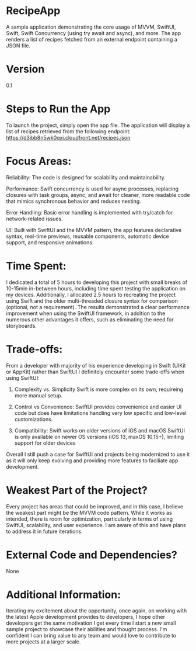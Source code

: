 # RecipeApp
A sample application demonstrating the core usage of MVVM, SwiftUI, Swift, Swift Concurrency (using try await and async), and more. The app renders a list of recipes fetched from an external endpoint containing a JSON file.

# Version
0.1

# Steps to Run the App
To launch the project, simply open the app file. The application will display a list of recipes retrieved from the following endpoint: https://d3jbb8n5wk0qxi.cloudfront.net/recipes.json

# Focus Areas: 
Reliability: The code is designed for scalability and maintainability.

Performance: Swift concurrency is used for async processes, replacing closures with task groups, async, and await for cleaner, more readable code that mimics synchronous behavior and reduces nesting.

Error Handling: Basic error handling is implemented with try/catch for network-related issues.

UI: Built with SwiftUI and the MVVM pattern, the app features declarative syntax, real-time previews, reusable components, automatic device support, and responsive animations.

# Time Spent: 
I dedicated a total of 5 hours to developing this project with small breaks of 10-15min in-between hours, including time spent testing the application on my devices. Additionally, I allocated 2.5 hours to recreating the project using Swift and the older multi-threaded closure syntax for comparison (optional, not a requirement). The results demonstrated a clear performance improvement when using the SwiftUI framework, in addition to the numerous other advantages it offers, such as eliminating the need for storyboards.

# Trade-offs:
From a developer with majority of his experience developing in Swift (UIKit or AppKit) rather than SwiftUI I definitely encounter some trade-offs when using SwiftUI:

1. Complexity vs. Simplicity
Swift is more complex on its own, requireing more manual setup.

2. Control vs Convenience:
SwiftUI provides convenienice and easier UI code but does have limitations handling very low specific and low-level customizations.

3. Compatibility:
Swift works on older versions of iOS and macOS
SwiftUI is only available on newer OS versions (iOS 13, maxOS 10.15+), limiting support for older devices

Overall I still push a case for SwiftUI and projects being modernized to use it as it will only keep evolving and providing more features to faciliate app development.

# Weakest Part of the Project?
Every project has areas that could be improved, and in this case, I believe the weakest part might be the MVVM code pattern. While it works as intended, there is room for optimization, particularly in terms of using SwiftUI, scalability, and user experience. I am aware of this and have plans to address it in future iterations.

# External Code and Dependencies?
None

# Additional Information:
Iterating my excitement about the opportunity, once again, on working with the latest Apple development provides to developers, I hope other developers get the same motivation I get every time I start a new small sample project to showcase their abilities and thought process. I'm confident I can bring value to any team and would love to contribute to more projects at a larger scale.

